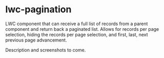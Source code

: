 # lwc-pagination
LWC component that can receive a full list of records from a parent component and return back a paginated list. Allows for records per page selection, hiding the records per page selection, and first, last, next previous page advancement.

Description and screenshots to come.
